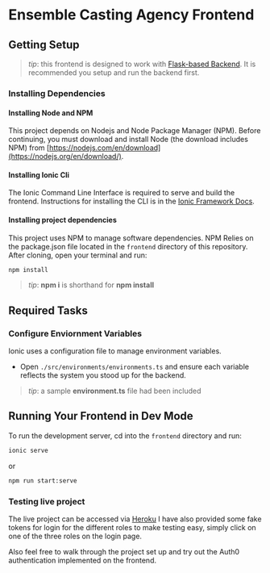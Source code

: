 # Ensemble Casting Agency Frontend

## Getting Setup

> _tip_: this frontend is designed to work with [Flask-based Backend](../backend). It is recommended you setup and run the backend first.

### Installing Dependencies

#### Installing Node and NPM

This project depends on Nodejs and Node Package Manager (NPM). Before continuing, you must download and install Node (the download includes NPM) from [https://nodejs.com/en/download](https://nodejs.org/en/download/).

#### Installing Ionic Cli

The Ionic Command Line Interface is required to serve and build the frontend. Instructions for installing the CLI  is in the [Ionic Framework Docs](https://ionicframework.com/docs/installation/cli).

#### Installing project dependencies

This project uses NPM to manage software dependencies. NPM Relies on the package.json file located in the `frontend` directory of this repository. After cloning, open your terminal and run:

```bash
npm install
```

>_tip_: **npm i** is shorthand for **npm install**

## Required Tasks

### Configure Enviornment Variables

Ionic uses a configuration file to manage environment variables.

- Open `./src/environments/environments.ts` and ensure each variable reflects the system you stood up for the backend.

>_tip_: a sample **environment.ts** file had been included

## Running Your Frontend in Dev Mode

To run the development server, cd into the `frontend` directory and run:

```bash
ionic serve
```

or

```bash
npm run start:serve
```

### Testing live project

 The live project can be accessed via [Heroku](https://ensemble-pro.herokuapp.com/)
 I have also provided some fake tokens for login for the different roles to make testing easy, simply click on one of the three roles on the login page.

 Also feel free to walk through the project set up and try out the Auth0 authentication implemented on the frontend.
